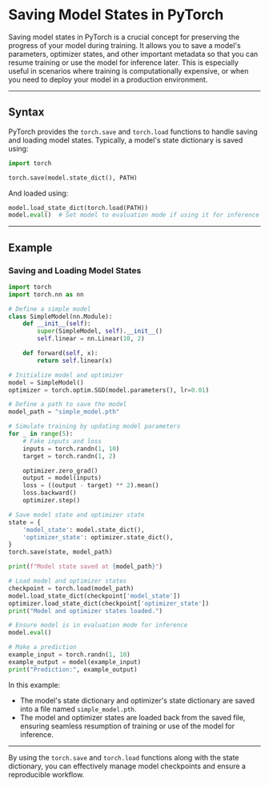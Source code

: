 # Saving Model States in PyTorch

Saving model states in PyTorch is a crucial concept for preserving the progress of your model during training. It allows you to save a model's parameters, optimizer states, and other important metadata so that you can resume training or use the model for inference later. This is especially useful in scenarios where training is computationally expensive, or when you need to deploy your model in a production environment.

---

## Syntax

PyTorch provides the `torch.save` and `torch.load` functions to handle saving and loading model states. Typically, a model's state dictionary is saved using:

```python
import torch

torch.save(model.state_dict(), PATH)
```

And loaded using:

```python
model.load_state_dict(torch.load(PATH))
model.eval()  # Set model to evaluation mode if using it for inference
```

---

## Example

### Saving and Loading Model States

```python
import torch
import torch.nn as nn

# Define a simple model
class SimpleModel(nn.Module):
    def __init__(self):
        super(SimpleModel, self).__init__()
        self.linear = nn.Linear(10, 2)

    def forward(self, x):
        return self.linear(x)

# Initialize model and optimizer
model = SimpleModel()
optimizer = torch.optim.SGD(model.parameters(), lr=0.01)

# Define a path to save the model
model_path = "simple_model.pth"

# Simulate training by updating model parameters
for _ in range(5):
    # Fake inputs and loss
    inputs = torch.randn(1, 10)
    target = torch.randn(1, 2)

    optimizer.zero_grad()
    output = model(inputs)
    loss = ((output - target) ** 2).mean()
    loss.backward()
    optimizer.step()

# Save model state and optimizer state
state = {
    'model_state': model.state_dict(),
    'optimizer_state': optimizer.state_dict(),
}
torch.save(state, model_path)

print(f"Model state saved at {model_path}")

# Load model and optimizer states
checkpoint = torch.load(model_path)
model.load_state_dict(checkpoint['model_state'])
optimizer.load_state_dict(checkpoint['optimizer_state'])
print("Model and optimizer states loaded.")

# Ensure model is in evaluation mode for inference
model.eval()

# Make a prediction
example_input = torch.randn(1, 10)
example_output = model(example_input)
print("Prediction:", example_output)
```

In this example:

- The model's state dictionary and optimizer's state dictionary are saved into a file named `simple_model.pth`.
- The model and optimizer states are loaded back from the saved file, ensuring seamless resumption of training or use of the model for inference.

---

By using the `torch.save` and `torch.load` functions along with the state dictionary, you can effectively manage model checkpoints and ensure a reproducible workflow.
